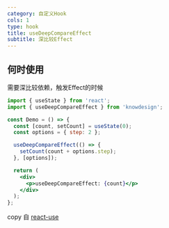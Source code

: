 ```yaml
---
category: 自定义Hook
cols: 1
type: hook
title: useDeepCompareEffect
subtitle: 深比较Effect
---
```


## 何时使用

需要深比较依赖，触发Effect的时候


```jsx
import { useState } from 'react';
import { useDeepCompareEffect } from 'knowdesign';

const Demo = () => {
  const [count, setCount] = useState(0);
  const options = { step: 2 };

  useDeepCompareEffect(() => {
    setCount(count + options.step);
  }, [options]);

  return (
    <div>
      <p>useDeepCompareEffect: {count}</p>
    </div>
  );
};
```


copy 自 [react-use](https://github.com/streamich/react-use/blob/master/docs/useAsyncFn.md)
